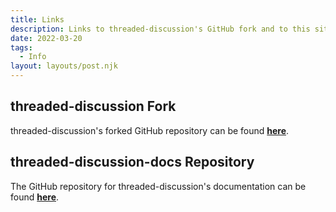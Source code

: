 ```yaml
---
title: Links
description: Links to threaded-discussion's GitHub fork and to this site's GitHub repository.
date: 2022-03-20
tags:
  - Info
layout: layouts/post.njk
---
```

## threaded-discussion Fork ##

threaded-discussion's forked GitHub repository can be found **[here](https://github.com/liljimmyk99/threaded-discussion)**.

## threaded-discussion-docs Repository ##

The GitHub repository for threaded-discussion's documentation can be found **[here](https://github.com/Da-Penguins/threaded-discussion-docs)**.